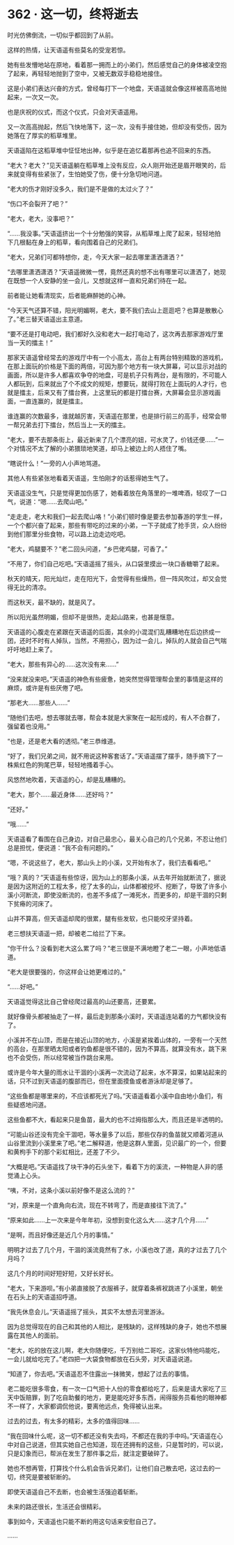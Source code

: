 # 362 · 这一切，终将逝去

时光仿佛倒流，一切似乎都回到了从前。

这样的热情，让天语遥有些莫名的受宠若惊。

她有些发懵地站在原地，看着那一拥而上的小弟们，然后感觉自己的身体被凌空抱了起来，再轻轻地抛到了空中，又被无数双手稳稳地接住。

这是小弟们表达兴奋的方式，曾经每打下一个地盘，天语遥就会像这样被高高地抛起来，一次又一次。

也是庆祝的仪式，而这个仪式，只会对天语遥用。

又一次高高抛起，然后飞快地落下，这一次，没有手接住她，但却没有受伤，因为她落在了厚实的稻草堆里。

天语遥陷在这稻草堆中怔怔地出神，似乎是在追忆着那再也追不回来的东西。

“老大？老大？”见天语遥躺在稻草堆上没有反应，众人刚开始还是眉开眼笑的，后来就变得有些紧张了，生怕她受了伤，便十分急切地问道。

“老大的伤才刚好没多久，我们是不是做的太过火了？”

“伤口不会裂开了吧？”

“老大，老大，没事吧？”

“……我没事。”天语遥挤出一个十分勉强的笑容，从稻草堆上爬了起来，轻轻地拍下几根黏在身上的稻草，看向围着自己的兄弟们。

“老大，兄弟们可都特想你，走，今天大家一起去哪里潇洒潇洒？”

“去哪里潇洒潇洒？”天语遥微微一愣，竟然还真的想不出有哪里可以潇洒了，她现在既想一个人安静的坐一会儿，又想就这样一直和兄弟们待在一起。

前者能让她看清现实，后者能麻醉她的心神。

“今天天气还算不错，阳光明媚啊，老大，要不我们去山上逛逛吧？也算是散散心了。”老三替天语遥出主意道。

“要不还是打电动吧，我们都好久没和老大一起打电动了，这次再去那家游戏厅里当一天的擂主！”

那家天语遥曾经常去的游戏厅中有一个小高太，高台上有两台特别精致的游戏机，在那上面玩的价格是下面的两倍，可因为那个地方有一块大屏幕，可以显示对战的画面，所以是许多人都喜欢争夺的地盘，可是机子只有两台，是有限的，不可能人人都玩到，后来就出了个不成文的规矩，想要玩，就得打败在上面玩的人才行，也就是擂主，后来又有了擂台赛，上这里玩的都是打擂台赛，大屏幕会显示游戏画面，一直连赢的，就是擂主。

谁连赢的次数最多，谁就越厉害，天语遥在那里，也是排行前三的高手，经常会带一帮兄弟去打下擂台，然后当上一天的擂主。

“老大，要不去那条街上，最近新来了几个漂亮的妞，可水灵了，价钱还便……”一个对情况不太了解的小弟猥琐地笑道，却马上被边上的人捂住了嘴。

“瞎说什么！”一旁的人小声地骂道。

其他人有些紧张地看着天语遥，生怕刚才的话惹得她生气了。

天语遥没生气，只是觉得更加伤感了，她看着放在角落里的一堆啤酒，轻叹了一口气，说道：“嗯……去爬山吧。”

“走走走，老大和我们一起去爬山咯！”小弟们顿时像是要去参加春游的学生一样，一个个都兴奋了起来，那些有带吃的过来的小弟，一下子就成了抢手货，众人纷纷到他们那里分些食物，可以路上边走边吃吧。

“老大，鸡腿要不？”老二回头问道，“乡巴佬鸡腿，可香了。”

“不用了，你们自己吃吧。”天语遥摇了摇头，从口袋里摸出一块口香糖嚼了起来。

秋天的晴天，阳光灿烂，走在阳光下，会觉得有些燥热，但一阵风吹过，却又会觉得无比的清凉。

而这秋天，最不缺的，就是风了。

所以阳光虽然明媚，但却不是很热，走起山路来，也甚是惬意。

天语遥的心腹走在紧跟在天语遥的后面，其余的小混混们乱糟糟地在后边挤成一团，还时不时有人掉队，当然，不用担心，因为过一会儿，掉队的人就会自己气喘吁吁地赶上来了。

“老大，那些有异心的……这次没有来……”

“没来就没来吧。”天语遥的神色有些疲惫，她突然觉得管理帮会里的事情是这样的麻烦，或许是有些厌倦了吧。

“那老大……那些人……”

“随他们去吧，想去哪就去哪，帮会本就是大家聚在一起形成的，有人不合群了，强留着也没用。”

“也是，还是老大看的透彻。”老三恭维道。

“好了，我们兄弟之间，就不用说这种客套话了。”天语遥摆了摆手，随手摘下了一株紫红色的狗尾巴草，轻轻地搔着手心。

风悠然地吹着，天语遥的心，却是乱糟糟的。

“老大，那个……最近身体……还好吗？”

“还好。”

“哦……”

天语遥看了看围在自己身边，对自己最忠心，最关心自己的几个兄弟，不忍让他们总是担忧，便说道：“我不会有问题的。”

“嗯，不说这些了，老大，那山头上的小溪，又开始有水了，我们去看看吧。”

“哦？真的？”天语遥有些惊讶，因为山上的那条小溪，从去年开始就断流了，据说是因为这附近的工程太多，挖了太多的山，山体都被挖坏、挖断了，导致了许多小溪小河断流，即使没断流的，也差不多成了一滩死水，而更多的，却是干涸的只剩下贫瘠的河床了。

山并不算高，但天语遥却爬的很累，腿有些发软，也只能咬牙坚持着。

老三想扶天语遥一把，却被老二给拦了下来。

“你干什么？没看到老大这么累了吗？”老三很是不满地瞪了老二一眼，小声地低语道。

“老大是很要强的，你这样会让她更难过的。”

“……好吧。”

天语遥觉得这比自己曾经爬过最高的山还要高，还要累。

就好像骨头都被抽走了一样，最后走到那条小溪时，天语遥连站着的力气都快没有了。

小溪并不在山顶，而是在接近山顶的地方，小溪是紧挨着山体的，一旁有一个天然的高台，在那里晒太阳或者钓鱼都是很不错的，因为不算高，就算没有水，跳下来也不会受伤，所以经常被当作跳台来用。

或许是今年大量的雨水让干涸的小溪再一次流动了起来，水不算深，如果站起来的话，只不过到天语遥的腹部而已，但在里面摸鱼或者游泳却是足够了。

“这些鱼都是哪里来的，不应该都死光了吗。”天语遥看着小溪中自由地小鱼们，有些疑惑地问道。

这些鱼都不大，看起来只是鱼苗，最大的也不过拇指那么大，而且还是半透明的。

“可能山谷还没有完全干涸吧，等水量多了以后，那些仅存的鱼苗就又顺着河道从山谷里流到小溪里来了吧。”老二解释道，他是这群人里面，见识最广的一个，但要和黄枸手下的那个彩虹相比，还差了不少。

“大概是吧。”天语遥找了块干净的石头坐下，看着下方的溪流，一种物是人非的感觉涌上心头。

“咦，不对，这条小溪以前好像不是这么流的？”

“对，原来是一个直角向右流，现在不转弯了，而是直接往下流了。”

“原来如此……上一次来是今年年初，没想到变化这么大……这才几个月……”

“是啊，而且好像还是近几个月的事情。”

明明才过去了几个月，干涸的溪流竟然有了水，小溪也改了道，真的才过去了几个月吗？

这几个月的时间好短好短，又好长好长。

“老大，下来游呗。”有小弟直接脱了衣服裤子，就穿着条裤衩跳进了小溪里，朝坐在石头上的天语遥招呼道。

“我先休息会儿。”天语遥摇了摇头，其实不太想去河里游泳。

因为总觉得现在的自己和其他的人相比，是残缺的，这样残缺的身子，她也不想展露在其他人的面前。

“老大，吃的放在这儿啊，老大你随便吃，千万别给二哥吃，这家伙特他吗能吃，一会儿就给吃完了。”老四把一大袋食物都放在石头旁，对天语遥说道。

“知道了，你去吧。”天语遥忍不住露出一抹微笑，想起了过去的事情。

老二能吃很多零食，有一次一口气把十人份的零食都给吃了，后来是请大家吃了三天中饭赔罪，到了吃自助餐的地方，更是能吃好多东西，闹得服务员看他的眼神都不一样了，大家都调侃他说，要离他远点，免得被认出来。

过去的过去，有太多的精彩，太多的值得回味……

“我在回味什么呢，这一切不都还没有失去吗，不都还在我的手中吗。”天语遥在心中对自己说道，但其实她自己也知道，现在还拥有的这些，只是暂时的，可以说，只是幻象而已，帮派在发生了那件事之后，就注定要破碎了。

她也不想再管，打算找个什么机会告诉兄弟们，让他们自己散去吧，这过去的一切，终究是要被斩断的。

即使天语遥自己不去断，也会被生活强迫着斩断。

未来的路还很长，生活还会很精彩。

事到如今，天语遥也只能不断的用这句话来安慰自己了。

……
